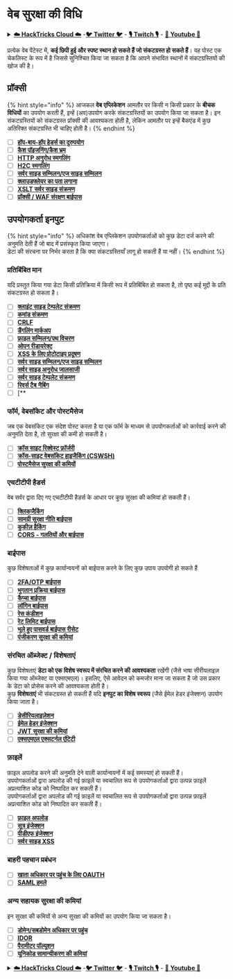 # वेब सुरक्षा की विधि

<details>

<summary><a href="https://cloud.hacktricks.xyz/pentesting-cloud/pentesting-cloud-methodology"><strong>☁️ HackTricks Cloud ☁️</strong></a> -<a href="https://twitter.com/hacktricks_live"><strong>🐦 Twitter 🐦</strong></a> - <a href="https://www.twitch.tv/hacktricks_live/schedule"><strong>🎙️ Twitch 🎙️</strong></a> - <a href="https://www.youtube.com/@hacktricks_LIVE"><strong>🎥 Youtube 🎥</strong></a></summary>

* क्या आप किसी **साइबर सुरक्षा कंपनी** में काम करते हैं? क्या आप अपनी कंपनी को **HackTricks में विज्ञापित** देखना चाहते हैं? या क्या आपको **PEASS की नवीनतम संस्करण या HackTricks को PDF में डाउनलोड करने का उपयोग** करने की इच्छा है? [**सदस्यता योजनाएं**](https://github.com/sponsors/carlospolop) की जांच करें!
* [**The PEASS Family**](https://opensea.io/collection/the-peass-family) की खोज करें, हमारा एकल [**NFT**](https://opensea.io/collection/the-peass-family) संग्रह खोजें
* [**आधिकारिक PEASS & HackTricks swag**](https://peass.creator-spring.com) प्राप्त करें
* [**💬**](https://emojipedia.org/speech-balloon/) [**Discord समूह**](https://discord.gg/hRep4RUj7f) या [**टेलीग्राम समूह**](https://t.me/peass) में **शामिल हों** या मुझे **Twitter** [**🐦**](https://github.com/carlospolop/hacktricks/tree/7af18b62b3bdc423e11444677a6a73d4043511e9/\[https:/emojipedia.org/bird/README.md)[**@carlospolopm**](https://twitter.com/hacktricks\_live)** का** अनुसरण करें।**
* **अपने हैकिंग ट्रिक्स को** [**hacktricks रेपो**](https://github.com/carlospolop/hacktricks) **और** [**hacktricks-cloud रेपो**](https://github.com/carlospolop/hacktricks-cloud) **में PR जमा करके अपना योगदान दें।**

</details>

प्रत्येक वेब पेंटेस्ट में, **कई छिपी हुई और स्पष्ट स्थान हो सकते हैं जो संकटग्रस्त हो सकते हैं**। यह पोस्ट एक चेकलिस्ट के रूप में है जिससे सुनिश्चित किया जा सकता है कि आपने संभावित स्थानों में संकटग्रस्तियों की खोज की है।

## प्रॉक्सी

{% hint style="info" %}
आजकल **वेब** **एप्लिकेशन** आमतौर पर किसी न किसी प्रकार के **बीचक विधियों** का उपयोग करती हैं, इन्हें (अव)उपयोग करके संकटग्रस्तियों का उपयोग किया जा सकता है। इन संकटग्रस्तियों को संकटग्रस्त प्रॉक्सी की आवश्यकता होती है, लेकिन आमतौर पर इन्हें बैकएंड में कुछ अतिरिक्त संकटग्रस्ति भी चाहिए होती है।
{% endhint %}

* [ ] [**हॉप-बाय-हॉप हेडर्स का दुरुपयोग**](../abusing-hop-by-hop-headers.md)
* [ ] [**कैश पॉइजनिंग/कैश भ्रम**](../cache-deception.md)
* [ ] [**HTTP अनुरोध स्मगलिंग**](../http-request-smuggling/)
* [ ] [**H2C स्मगलिंग**](../h2c-smuggling.md)
* [ ] [**सर्वर साइड सम्मिलन/एज साइड सम्मिलन**](../server-side-inclusion-edge-side-inclusion-injection.md)
* [ ] [**क्लाउडफ्लेयर का पता लगाना**](../../network-services-pentesting/pentesting-web/uncovering-cloudflare.md)
* [ ] [**XSLT सर्वर साइड संक्रमण**](../xslt-server-side-injection-extensible-stylesheet-languaje-transformations.md)
* [ ] [**प्रॉक्सी / WAF संरक्षण बाईपास**](../proxy-waf-protections-bypass.md)

## **उपयोगकर्ता इनपुट**

{% hint style="info" %}
अधिकांश वेब एप्लिकेशन उपयोगकर्ताओं को कुछ डेटा दर्ज करने की अनुमति देती हैं जो बाद में प्रसंस्कृत किया जाएगा।\
डेटा की संरचना पर निर्भर करता है कि क्या संकटग्रस्तियाँ लागू हो सकती हैं या नहीं।
{% endhint %}

### **प्रतिबिंबित मान**

यदि प्रस्तुत किया गया डेटा किसी प्रतिक्रिया में किसी रूप में प्रतिबिंबित हो सकता है, तो पृष्ठ कई मुद्दों के प्रति संकटग्रस्त हो सकता है।

* [ ] [**क्लाइंट साइड टेम्पलेट संक्रमण**](../client-side-template-injection-csti.md)
* [ ] [**कमांड संक्रमण**](../command-injection.md)
* [ ] [**CRLF**](../crlf-0d-0a.md)
* [ ] [**डैंगलिंग मार्कअप**](../dangling-markup-html-scriptless-injection/)
* [ ] [**फ़ाइल सम्मिलन/पथ विचरण**](../file-inclusion/)
* [ ] [**ओपन रीडायरेक्ट**](../open-redirect.md)
* [ ] [**XSS के लिए प्रोटोटाइप प्रदूषण**](../deserialization/nodejs-proto-prototype-pollution/#client-side-prototype-pollution-to-xss)
* [ ] [**सर्वर साइड सम्मिलन/एज साइड सम्मिलन**](../server-side-inclusion-edge-side-inclusion-injection.md)
* [ ] [**सर्वर साइड अनुरोध जालसाजी**](../ssrf-server-side-request-forgery/)
* [ ] [**सर्वर साइड टेम्पलेट संक्रमण**](../ssti-server-side-template-injection/)
* [ ] [**रिवर्स टैब नैबिंग**](../reverse-tab-nabbing.md)
* [ ] [**
### **फॉर्म, वेबसॉकेट और पोस्टमैसेज**

जब एक वेबसॉकेट एक संदेश पोस्ट करता है या एक फॉर्म के माध्यम से उपयोगकर्ताओं को कार्रवाई करने की अनुमति देता है, तो सुरक्षा की कमी हो सकती है।

* [ ] [**क्रॉस साइट रिक्वेस्ट फ़ॉर्जरी**](../csrf-cross-site-request-forgery.md)
* [ ] [**क्रॉस-साइट वेबसॉकेट हाइजैकिंग (CSWSH)**](../websocket-attacks.md)
* [ ] [**पोस्टमैसेज सुरक्षा की कमियों**](../postmessage-vulnerabilities/)

### **एचटीटीपी हैडर्स**

वेब सर्वर द्वारा दिए गए एचटीटीपी हैडर्स के आधार पर कुछ सुरक्षा की कमियां हो सकती हैं।

* [ ] [**क्लिकजैकिंग**](../clickjacking.md)
* [ ] [**सामग्री सुरक्षा नीति बाईपास**](../content-security-policy-csp-bypass/)
* [ ] [**कुकीज़ हैकिंग**](../hacking-with-cookies/)
* [ ] [**CORS - गलतियों और बाईपास**](../cors-bypass.md)

### **बाईपास**

कुछ विशेषताओं में कुछ कार्यान्वयनों को बाईपास करने के लिए कुछ उपाय उपयोगी हो सकते हैं

* [ ] [**2FA/OTP बाईपास**](../2fa-bypass.md)
* [ ] [**भुगतान प्रक्रिया बाईपास**](../bypass-payment-process.md)
* [ ] [**कैप्चा बाईपास**](../captcha-bypass.md)
* [ ] [**लॉगिन बाईपास**](../login-bypass/)
* [ ] [**रेस कंडीशन**](../race-condition.md)
* [ ] [**रेट लिमिट बाईपास**](../rate-limit-bypass.md)
* [ ] [**भूले हुए पासवर्ड बाईपास रीसेट**](../reset-password.md)
* [ ] [**पंजीकरण सुरक्षा की कमियां**](../registration-vulnerabilities.md)

### **संरचित ऑब्जेक्ट / विशेषताएं**

कुछ विशेषताएं **डेटा को एक विशेष स्वरूप में संरचित करने की आवश्यकता** रखेंगी (जैसे भाषा सीरीयलाइज़ किया गया ऑब्जेक्ट या एक्सएमएल)। इसलिए, ऐसे आवेदन को कमजोर माना जा सकता है जो उस प्रकार के डेटा को प्रोसेस करने की आवश्यकता होती है।\
कुछ **विशेषताएं** भी संकटग्रस्त हो सकती हैं यदि **इनपुट का विशेष स्वरूप** (जैसे ईमेल हेडर इंजेक्शन) उपयोग किया जाता है।

* [ ] [**डेसीरियलाइज़ेशन**](../deserialization/)
* [ ] [**ईमेल हेडर इंजेक्शन**](../email-injections.md)
* [ ] [**JWT सुरक्षा की कमियां**](../hacking-jwt-json-web-tokens.md)
* [ ] [**एक्सएमएल एक्सटर्नल एंटिटी**](../xxe-xee-xml-external-entity.md)

### फ़ाइलें

फ़ाइल अपलोड करने की अनुमति देने वाली कार्यान्वयनों में कई समस्याएं हो सकती हैं।\
उपयोगकर्ताओं द्वारा अपलोड की गई फ़ाइलें या स्वचालित रूप से उपयोगकर्ताओं द्वारा उत्पन्न फ़ाइलें अप्रत्याशित कोड को निष्पादित कर सकती हैं।\
उपयोगकर्ताओं द्वारा अपलोड की गई फ़ाइलें या स्वचालित रूप से उपयोगकर्ताओं द्वारा उत्पन्न फ़ाइलें अप्रत्याशित कोड को निष्पादित कर सकती हैं।

* [ ] [**फ़ाइल अपलोड**](../file-upload/)
* [ ] [**सूत्र इंजेक्शन**](../formula-csv-doc-latex-ghostscript-injection.md)
* [ ] [**पीडीएफ इंजेक्शन**](../xss-cross-site-scripting/pdf-injection.md)
* [ ] [**सर्वर साइड XSS**](../xss-cross-site-scripting/server-side-xss-dynamic-pdf.md)

### **बाहरी पहचान प्रबंधन**

* [ ] [**खाता अधिकार पर पहुंच के लिए OAUTH**](../oauth-to-account-takeover.md)
* [ ] [**SAML हमले**](../saml-attacks/)

### **अन्य सहायक सुरक्षा की कमियां**

इन सुरक्षा की कमियों से अन्य सुरक्षा की कमियों का उपयोग किया जा सकता है।

* [ ] [**डोमेन/सबडोमेन अधिकार पर पहुंच**](../domain-subdomain-takeover.md)
* [ ] [**IDOR**](../idor.md)
* [ ] [**पैरामीटर पॉल्यूशन**](../parameter-pollution.md)
* [ ] [**यूनिकोड सामान्यीकरण की कमियां**](../unicode-injection/)

<details>

<summary><a href="https://cloud.hacktricks.xyz/pentesting-cloud/pentesting-cloud-methodology"><strong>☁️ HackTricks Cloud ☁️</strong></a> -<a href="https://twitter.com/hacktricks_live"><strong>🐦 Twitter 🐦</strong></a> - <a href="https://www.twitch.tv/hacktricks_live/schedule"><strong>🎙️ Twitch 🎙️</strong></a> - <a href="https://www.youtube.com/@hacktricks_LIVE"><strong>🎥 Youtube 🎥</strong></a></summary>

* क्या आप **साइबर सुरक्षा कंपनी** में काम करते हैं? क्या आप अपनी कंपनी को **हैकट्रिक्स में विज्ञापित** देखना चाहते हैं? या क्या आप **PEASS के नवीनतम संस्करण या HackTricks को पीडीएफ में डाउनलोड** करना चाहते हैं? [**सदस्यता योजनाएं**](https://github.com/sponsors/carlospolop) की जांच करें!
* खोजें [**द पीएस फैमिली**](https://opensea.io/collection/the-peass-family), हमारा विशेष सं
